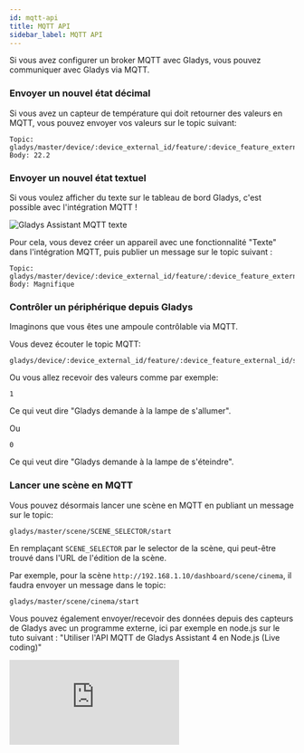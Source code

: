 ```yaml
---
id: mqtt-api
title: MQTT API
sidebar_label: MQTT API
---
```


Si vous avez configurer un broker MQTT avec Gladys, vous pouvez communiquer avec Gladys via MQTT.

### Envoyer un nouvel état décimal

Si vous avez un capteur de température qui doit retourner des valeurs en MQTT, vous pouvez envoyer vos valeurs sur le topic suivant:

```
Topic: gladys/master/device/:device_external_id/feature/:device_feature_external_id/state
Body: 22.2
```

### Envoyer un nouvel état textuel

Si vous voulez afficher du texte sur le tableau de bord Gladys, c'est possible avec l'intégration MQTT !

![Gladys Assistant MQTT texte](../../../../../static/img/docs/fr/architecture/mqtt-text.png)

Pour cela, vous devez créer un appareil avec une fonctionnalité "Texte" dans l'intégration MQTT, puis publier un message sur le topic suivant :

```
Topic: gladys/master/device/:device_external_id/feature/:device_feature_external_id/text
Body: Magnifique
```

### Contrôler un périphérique depuis Gladys

Imaginons que vous êtes une ampoule contrôlable via MQTT.

Vous devez écouter le topic MQTT:

```
gladys/device/:device_external_id/feature/:device_feature_external_id/state
```

Ou vous allez recevoir des valeurs comme par exemple:

```
1
```

Ce qui veut dire "Gladys demande à la lampe de s'allumer".

Ou

```
0
```

Ce qui veut dire "Gladys demande à la lampe de s'éteindre".

### Lancer une scène en MQTT

Vous pouvez désormais lancer une scène en MQTT en publiant un message sur le topic:

```
gladys/master/scene/SCENE_SELECTOR/start
```

En remplaçant `SCENE_SELECTOR` par le selector de la scène, qui peut-être trouvé dans l'URL de l'édition de la scène.

Par exemple, pour la scène `http://192.168.1.10/dashboard/scene/cinema`, il faudra envoyer un message dans le topic:

```
gladys/master/scene/cinema/start
```

Vous pouvez également envoyer/recevoir des données depuis des capteurs de Gladys avec un programme externe, ici par exemple en node.js sur le tuto suivant : "Utiliser l'API MQTT de Gladys Assistant 4 en Node.js (Live coding)" 
<div class="youtubeVideoContainerInBlog">
<iframe  src="https://www.youtube.com/watch?v=o5yn_FnYtkc" title="YouTube video player" frameborder="0" allow="accelerometer; autoplay; clipboard-write; encrypted-media; gyroscope; picture-in-picture" allowfullscreen></iframe>
</div>
